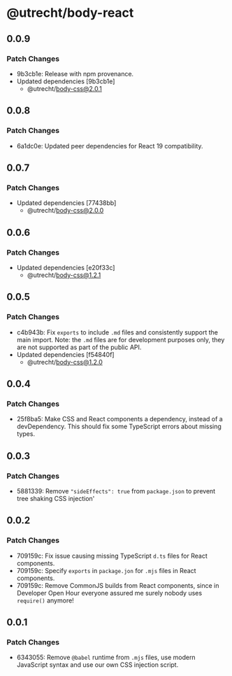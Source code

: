 # @utrecht/body-react

## 0.0.9

### Patch Changes

- 9b3cb1e: Release with npm provenance.
- Updated dependencies [9b3cb1e]
  - @utrecht/body-css@2.0.1

## 0.0.8

### Patch Changes

- 6a1dc0e: Updated peer dependencies for React 19 compatibility.

## 0.0.7

### Patch Changes

- Updated dependencies [77438bb]
  - @utrecht/body-css@2.0.0

## 0.0.6

### Patch Changes

- Updated dependencies [e20f33c]
  - @utrecht/body-css@1.2.1

## 0.0.5

### Patch Changes

- c4b943b: Fix `exports` to include `.md` files and consistently support the main import.
  Note: the `.md` files are for development purposes only, they are not supported as part of the public API.
- Updated dependencies [f54840f]
  - @utrecht/body-css@1.2.0

## 0.0.4

### Patch Changes

- 25f8ba5: Make CSS and React components a dependency, instead of a devDependency. This should fix some TypeScript errors about missing types.

## 0.0.3

### Patch Changes

- 5881339: Remove `"sideEffects": true` from `package.json` to prevent tree shaking CSS injection'

## 0.0.2

### Patch Changes

- 709159c: Fix issue causing missing TypeScript `d.ts` files for React components.
- 709159c: Specify `exports` in `package.jon` for `.mjs` files in React components.
- 709159c: Remove CommonJS builds from React components, since in Developer Open Hour everyone assured me surely nobody uses `require()` anymore!

## 0.0.1

### Patch Changes

- 6343055: Remove `@babel` runtime from `.mjs` files, use modern JavaScript syntax and use our own CSS injection script.
